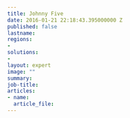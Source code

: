 ```yaml
---
title: Johnny Five
date: 2016-01-21 22:18:43.395000000 Z
published: false
lastname: 
regions:
- 
solutions:
- 
layout: expert
image: ""
summary: 
job-title: 
articles:
- name: 
  article_file: 
---
```


